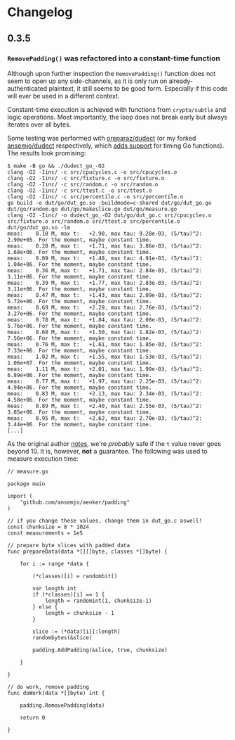 # Changelog

## 0.3.5

### `RemovePadding()` was refactored into a constant-time function

Although upon further inspection the `RemovePadding()` function does not seem to open up any
side-channels, as it is only run on already-authenticated plaintext, it still seems to be good form.
Especially if this code will ever be used in a different context.

Constant-time execution is achieved with functions from `crypto/subtle` and logic operations. Most
importantly, the loop does not break early but always iterates over all bytes.

Some testing was performed with [oreparaz/dudect](https://github.com/oreparaz/dudect) (or my forked
[ansemjo/dudect](https://github.com/ansemjo/dudect) respectively, which
[adds support](https://github.com/oreparaz/dudect/pull/3) for timing Go functions). The results look
promising:

```
$ make -B go && ./dudect_go_-O2
clang -O2 -Iinc/ -c src/cpucycles.c -o src/cpucycles.o
clang -O2 -Iinc/ -c src/fixture.c -o src/fixture.o
clang -O2 -Iinc/ -c src/random.c -o src/random.o
clang -O2 -Iinc/ -c src/ttest.c -o src/ttest.o
clang -O2 -Iinc/ -c src/percentile.c -o src/percentile.o
go build -o dut/go/dut_go.so -buildmode=c-shared dut/go/dut_go.go dut/go/random.go dut/go/makeslice.go dut/go/measure.go
clang -O2 -Iinc/ -o dudect_go_-O2 dut/go/dut_go.c src/cpucycles.o src/fixture.o src/random.o src/ttest.o src/percentile.o dut/go/dut_go.so -lm
meas:    0.10 M, max t:   +2.90, max tau: 9.28e-03, (5/tau)^2: 2.90e+05. For the moment, maybe constant time.
meas:    0.20 M, max t:   +1.71, max tau: 3.86e-03, (5/tau)^2: 1.68e+06. For the moment, maybe constant time.
meas:    0.09 M, max t:   +1.48, max tau: 4.91e-03, (5/tau)^2: 1.04e+06. For the moment, maybe constant time.
meas:    0.36 M, max t:   +1.71, max tau: 2.84e-03, (5/tau)^2: 3.11e+06. For the moment, maybe constant time.
meas:    0.39 M, max t:   +1.77, max tau: 2.83e-03, (5/tau)^2: 3.11e+06. For the moment, maybe constant time.
meas:    0.47 M, max t:   +1.43, max tau: 2.09e-03, (5/tau)^2: 5.72e+06. For the moment, maybe constant time.
meas:    0.69 M, max t:   +2.29, max tau: 2.76e-03, (5/tau)^2: 3.27e+06. For the moment, maybe constant time.
meas:    0.78 M, max t:   +1.84, max tau: 2.08e-03, (5/tau)^2: 5.76e+06. For the moment, maybe constant time.
meas:    0.68 M, max t:   +1.50, max tau: 1.82e-03, (5/tau)^2: 7.56e+06. For the moment, maybe constant time.
meas:    0.76 M, max t:   +1.61, max tau: 1.85e-03, (5/tau)^2: 7.33e+06. For the moment, maybe constant time.
meas:    1.02 M, max t:   +1.55, max tau: 1.53e-03, (5/tau)^2: 1.06e+07. For the moment, maybe constant time.
meas:    1.11 M, max t:   +2.01, max tau: 1.90e-03, (5/tau)^2: 6.89e+06. For the moment, maybe constant time.
meas:    0.77 M, max t:   +1.97, max tau: 2.25e-03, (5/tau)^2: 4.94e+06. For the moment, maybe constant time.
meas:    0.83 M, max t:   +2.13, max tau: 2.34e-03, (5/tau)^2: 4.58e+06. For the moment, maybe constant time.
meas:    0.89 M, max t:   +2.40, max tau: 2.55e-03, (5/tau)^2: 3.85e+06. For the moment, maybe constant time.
meas:    0.95 M, max t:   +2.62, max tau: 2.70e-03, (5/tau)^2: 3.44e+06. For the moment, maybe constant time.
[...]
```

As the original author [notes](https://github.com/oreparaz/dudect#typical-output), we're _probably_
safe if the `t` value never goes beyond 10. It is, however, **not** a guarantee. The following was
used to measure execution time:

```golang
// measure.go

package main

import (
	"github.com/ansemjo/aenker/padding"
)

// if you change these values, change them in dut_go.c aswell!
const chunksize = 8 * 1024
const measurements = 1e5

// prepare byte slices with padded data
func prepareData(data *[][]byte, classes *[]byte) {

	for i := range *data {

		(*classes)[i] = randombit()

		var length int
		if (*classes)[i] == 1 {
			length = randomint(1, chunksize-1)
		} else {
			length = chunksize - 1
		}

		slice := (*data)[i][:length]
		randombytes(&slice)

		padding.AddPadding(&slice, true, chunksize)

	}

}

// do work, remove padding
func doWork(data *[]byte) int {

	padding.RemovePadding(data)

	return 0

}
```
